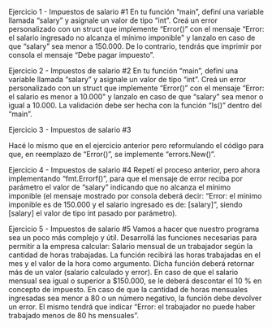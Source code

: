 Ejercicio 1 - Impuestos de salario #1
En tu función “main”, definí una variable llamada “salary” y asignale un valor de tipo “int”.
Creá un error personalizado con un struct que implemente “Error()” con el mensaje “Error: el salario ingresado no alcanza el mínimo imponible" y lanzalo en caso de que “salary” sea menor a 150.000. De lo contrario, tendrás que imprimir por consola el mensaje “Debe pagar impuesto”.

Ejercicio 2 - Impuestos de salario #2
En tu función “main”, definí una variable llamada “salary” y asignale un valor de tipo “int”.
Creá un error personalizado con un struct que implemente “Error()” con el mensaje “Error: el salario es menor a 10.000" y lanzalo en caso de que “salary” sea menor o igual a  10.000. La validación debe ser hecha con la función “Is()” dentro del “main”.

Ejercicio 3 - Impuestos de salario #3

Hacé lo mismo que en el ejercicio anterior pero reformulando el código para que, en reemplazo de “Error()”,  se implemente “errors.New()”.

Ejercicio 4 - Impuestos de salario #4
Repetí el proceso anterior, pero ahora implementando “fmt.Errorf()”, para que el mensaje de error reciba por parámetro el valor de “salary” indicando que no alcanza el mínimo imponible (el mensaje mostrado por consola deberá decir: “Error: el mínimo imponible es de 150.000 y el salario ingresado es de: [salary]”, siendo [salary] el valor de tipo int pasado por parámetro). 

Ejercicio 5 -  Impuestos de salario #5
Vamos a hacer que nuestro programa sea un poco más complejo y útil. 
Desarrollá las funciones necesarias para permitir a la empresa calcular:
Salario mensual de un trabajador según la cantidad de horas trabajadas.
La función recibirá las horas trabajadas en el mes y el valor de la hora como argumento.
Dicha función deberá retornar más de un valor (salario calculado y error).
En caso de que el salario mensual sea igual o superior a $150.000, se le deberá descontar el 10 % en concepto de impuesto.
En caso de que la cantidad de horas mensuales ingresadas sea menor a 80 o un número negativo, la función debe devolver un error. El mismo tendrá que indicar “Error: el trabajador no puede haber trabajado menos de 80 hs mensuales”.
